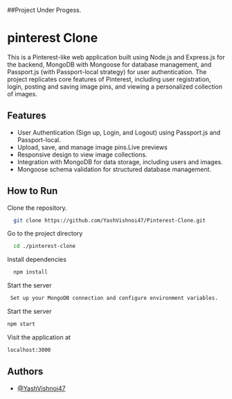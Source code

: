 ##Project Under Progess.
# pinterest Clone 

This is a Pinterest-like web application built using Node.js and Express.js for the backend, MongoDB with Mongoose for database management, and Passport.js (with Passport-local strategy) for user authentication. The project replicates core features of Pinterest, including user registration, login, posting and saving image pins, and viewing a personalized collection of images.


## Features

- User Authentication (Sign up, Login, and Logout) using Passport.js and Passport-local.
- Upload, save, and manage image pins.Live previews
- Responsive design to view image collections.
- Integration with MongoDB for data storage, including users and images.
- Mongoose schema validation for structured database management.


## How to Run

Clone the repository.

```bash
  git clone https://github.com/YashVishnoi47/Pinterest-Clone.git
```

Go to the project directory

```bash
  cd ./pinterest-clone
```

Install dependencies

```bash
  npm install
```

Start the server

```bash
 Set up your MongoDB connection and configure environment variables.
```
Start the server
```bash
npm start
```
Visit the application at
```bash
localhost:3000
```


## Authors

- [@YashVishnoi47](https://github.com/YashVishnoi47)

